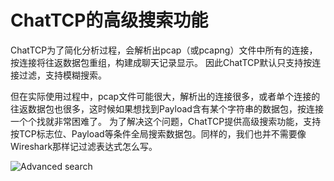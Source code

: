 # ChatTCP的高级搜索功能

ChatTCP为了简化分析过程，会解析出pcap（或pcapng）文件中所有的连接，按连接将往返数据包重组，构建成聊天记录显示。
因此ChatTCP默认只支持按连接过滤，支持模糊搜索。

但在实际使用过程中，pcap文件可能很大，解析出的连接很多，或者单个连接的往返数据包也很多，这时候如果想找到Payload含有某个字符串的数据包，按连接一个个找就非常困难了。
为了解决这个问题，ChatTCP提供高级搜索功能，支持按TCP标志位、Payload等条件全局搜索数据包。同样的，我们也并不需要像Wireshark那样记过滤表达式怎么写。

![Advanced search](/images/search-package/advanced-search.png)

